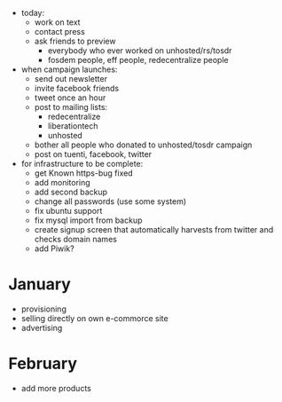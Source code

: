 * today:
  * work on text
  * contact press
  * ask friends to preview
    * everybody who ever worked on unhosted/rs/tosdr
    * fosdem people, eff people, redecentralize people
* when campaign launches:
  * send out newsletter
  * invite facebook friends
  * tweet once an hour
  * post to mailing lists:
    * redecentralize
    * liberationtech
    * unhosted
  * bother all people who donated to unhosted/tosdr campaign
  * post on tuenti, facebook, twitter
* for infrastructure to be complete:
  * get Known https-bug fixed
  * add monitoring
  * add second backup
  * change all passwords (use some system)
  * fix ubuntu support
  * fix mysql import from backup
  * create signup screen that automatically harvests from twitter and checks domain names
  * add Piwik?

# January

* provisioning
* selling directly on own e-commorce site
* advertising

# February

* add more products
